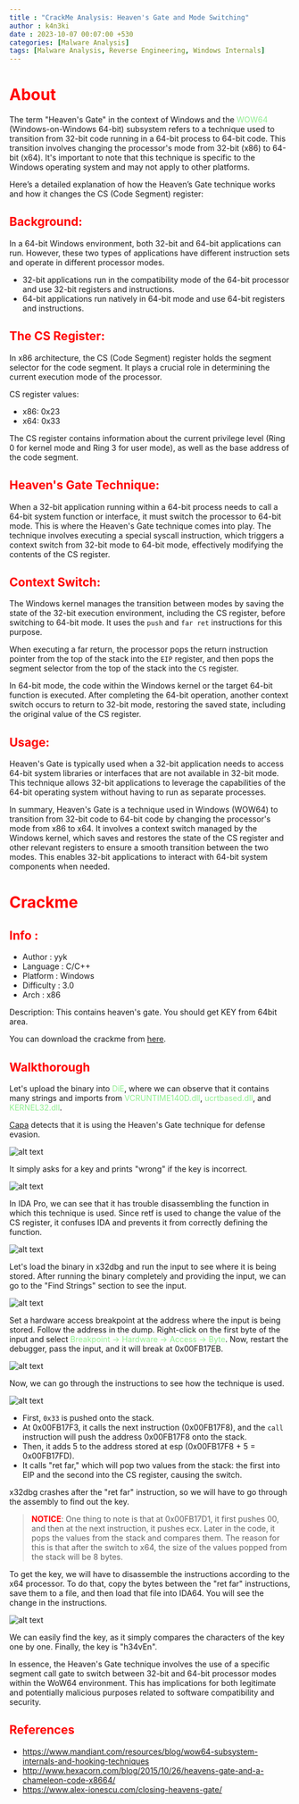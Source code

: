 ```yaml
---
title : "CrackMe Analysis: Heaven's Gate and Mode Switching"
author : k4n3ki
date : 2023-10-07 00:07:00 +530
categories: [Malware Analysis]
tags: [Malware Analysis, Reverse Engineering, Windows Internals]
---
```


# <span style="color:red">About</span>

The term "Heaven's Gate" in the context of Windows and the <span style="color:lightgreen">WOW64</span> (Windows-on-Windows 64-bit) subsystem refers to a technique used to transition from 32-bit code running in a 64-bit process to 64-bit code. This transition involves changing the processor's mode from 32-bit (x86) to 64-bit (x64). It's important to note that this technique is specific to the Windows operating system and may not apply to other platforms.

Here’s a detailed explanation of how the Heaven’s Gate technique works and how it changes the CS (Code Segment) register:

## <span style="color:red">Background:</span>
In a 64-bit Windows environment, both 32-bit and 64-bit applications can run. However, these two types of applications have different instruction sets and operate in different processor modes.
- 32-bit applications run in the compatibility mode of the 64-bit processor and use 32-bit registers and instructions.
- 64-bit applications run natively in 64-bit mode and use 64-bit registers and instructions.


## <span style="color:red">The CS Register:</span>
In x86 architecture, the CS (Code Segment) register holds the segment selector for the code segment. It plays a crucial role in determining the current execution mode of the processor.
  
CS register values:
- x86: 0x23
- x64: 0x33

The CS register contains information about the current privilege level (Ring 0 for kernel mode and Ring 3 for user mode), as well as the base address of the code segment.

## <span style="color:red">Heaven's Gate Technique:</span>
When a 32-bit application running within a 64-bit process needs to call a 64-bit system function or interface, it must switch the processor to 64-bit mode. This is where the Heaven's Gate technique comes into play.
The technique involves executing a special syscall instruction, which triggers a context switch from 32-bit mode to 64-bit mode, effectively modifying the contents of the CS register.

## <span style="color:red">Context Switch:</span>
The Windows kernel manages the transition between modes by saving the state of the 32-bit execution environment, including the CS register, before switching to 64-bit mode. It uses the `push` and `far ret` instructions for this purpose.

When executing a far return, the processor pops the return instruction pointer from the top of the stack into the `EIP` register, and then pops the segment selector from the top of the stack into the `CS` register.

In 64-bit mode, the code within the Windows kernel or the target 64-bit function is executed. After completing the 64-bit operation, another context switch occurs to return to 32-bit mode, restoring the saved state, including the original value of the CS register.

## <span style="color:red">Usage:</span>
Heaven's Gate is typically used when a 32-bit application needs to access 64-bit system libraries or interfaces that are not available in 32-bit mode. This technique allows 32-bit applications to leverage the capabilities of the 64-bit operating system without having to run as separate processes.

In summary, Heaven's Gate is a technique used in Windows (WOW64) to transition from 32-bit code to 64-bit code by changing the processor's mode from x86 to x64. It involves a context switch managed by the Windows kernel, which saves and restores the state of the CS register and other relevant registers to ensure a smooth transition between the two modes. This enables 32-bit applications to interact with 64-bit system components when needed.

# <span style="color:red">Crackme</span>

## <span style="color:red">Info :</span>
- Author : yyk
- Language : C/C++
- Platform : Windows
- Difficulty : 3.0
- Arch : x86

Description: This contains heaven's gate. You should get KEY from 64bit area.

You can download the crackme from [here](https://crackmes.one/crackme/63b15b5333c5d43ab4ecf226).

## <span style="color:red">Walkthorough</span>

Let's upload the binary into <span style="color:lightgreen">DiE</span>, where we can observe that it contains many strings and imports from <span style="color:lightgreen">VCRUNTIME140D.dll</span>, <span style="color:lightgreen">ucrtbased.dll</span>, and <span style="color:lightgreen">KERNEL32.dll</span>.

[Capa](https://github.com/mandiant/capa) detects that it is using the Heaven's Gate technique for defense evasion.

<img alt="alt text" src="/assets/img/heaven/capa.jpg">

It simply asks for a key and prints "wrong" if the key is incorrect.

<img alt="alt text" src="/assets/img/heaven/run.jpg">

In IDA Pro, we can see that it has trouble disassembling the function in which this technique is used. Since retf is used to change the value of the CS register, it confuses IDA and prevents it from correctly defining the function.

<img alt="alt text" src="/assets/img/heaven/ida.jpg">

Let's load the binary in x32dbg and run the input to see where it is being stored. After running the binary completely and providing the input, we can go to the "Find Strings" section to see the input.

<img alt="alt text" src="/assets/img/heaven/strings.jpg">

Set a hardware access breakpoint at the address where the input is being stored. Follow the address in the dump. Right-click on the first byte of the input and select <span style="color:lightgreen">Breakpoint -> Hardware -> Access -> Byte</span>. Now, restart the debugger, pass the input, and it will break at 0x00FB17EB.

<img alt="alt text" src="/assets/img/heaven/breakpoint.jpg">

Now, we can go through the instructions to see how the technique is used.

<img alt="alt text" src="/assets/img/heaven/ret.jpg">

- First, `0x33` is pushed onto the stack.
- At 0x00FB17F3, it calls the next instruction (0x00FB17F8), and the `call` instruction will push the address 0x00FB17F8 onto the stack.
- Then, it adds 5 to the address stored at esp (0x00FB17F8 + 5 = 0x00FB17FD).
- It calls "ret far," which will pop two values from the stack: the first into EIP and the second into the CS register, causing the switch.

x32dbg crashes after the "ret far" instruction, so we will have to go through the assembly to find out the key.

> <span style="color:red">**NOTICE**</span>: One thing to note is that at 0x00FB17D1, it first pushes 00, and then at the next instruction, it pushes ecx. Later in the code, it pops the values from the stack and compares them. The reason for this is that after the switch to x64, the size of the values popped from the stack will be 8 bytes.

To get the key, we will have to disassemble the instructions according to the x64 processor. To do that, copy the bytes between the "ret far" instructions, save them to a file, and then load that file into IDA64. You will see the change in the instructions.

<img alt="alt text" src="/assets/img/heaven/cmp.jpg">

We can easily find the key, as it simply compares the characters of the key one by one. Finally, the key is "h34vEn".

In essence, the Heaven's Gate technique involves the use of a specific segment call gate to switch between 32-bit and 64-bit processor modes within the WoW64 environment. This has implications for both legitimate and potentially malicious purposes related to software compatibility and security.


## <span style="color:red">References</span>
- https://www.mandiant.com/resources/blog/wow64-subsystem-internals-and-hooking-techniques
- http://www.hexacorn.com/blog/2015/10/26/heavens-gate-and-a-chameleon-code-x8664/
- https://www.alex-ionescu.com/closing-heavens-gate/